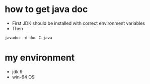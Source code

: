 # how to get java doc

* First JDK should be installed with correct environment variables
* Then

```
javadoc -d doc C.java
```


# my environment

* jdk 9
* win-64 OS


